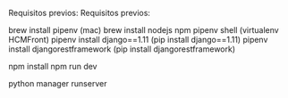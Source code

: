 Requisitos previos:
Requisitos previos:

brew install pipenv (mac)
brew install nodejs npm 
pipenv shell (virtualenv HCMFront)
pipenv install django==1.11 (pip install django==1.11)
pipenv install djangorestframework (pip install djangorestframework)

npm install 
npm run dev  

python manager runserver
